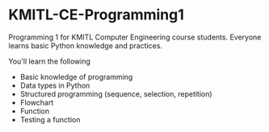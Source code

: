 # KMITL-CE-Programming1
Programming 1 for KMITL Computer Engineering course students.
Everyone learns basic Python knowledge and practices.

You'll learn the following
- Basic knowledge of programming
- Data types in Python
- Structured programming (sequence, selection, repetition)
- Flowchart
- Function 
- Testing a function
